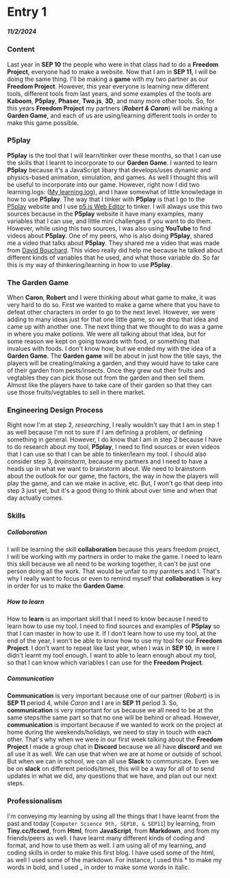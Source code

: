 # Entry 1
##### 11/2/2024

### Content

Last year in **SEP 10** the people who were in that class had to do a **Freedom Project**, everyone had to make a website. Now that I am in **SEP 11**, I will be doing the same thing. I'll be making a **game** with my two partner as our **Freedom Project**. However, this year everyone is learning new different tools, different tools from last years, and some examples of the tools are **Kaboom**, **P5play**, **Phaser**, **Two.js**, **3D**, and many more other tools. So, for this years **Freedom Project** my partners (_**Robert & Caron**_) will be making a **Garden Game**, and each of us are using/learning different tools in order to make this game possible.

### P5play

**P5play** is the tool that I will learn/tinker over these months, so that I can use the skills that I learnt to incorporate to our **Garden Game**. I wanted to learn **P5play** because it's a JavaScript libary that develops/uses dynamic and physics-based animation, simulation, and games. As well I thought this will be useful to incorporate into our game. However, right now I did two learning.logs: ([My learning.log](https://github.com/kiaram2249/sep11-freedom-project/blob/main/tool/learning-log.md)), and I have somewhat of little knowledage in how to use **P5play**. The way that I tinker with **P5play** is that I go to the [P5play](https://p5play.org/) website and I use [p5.js Web Editor](https://editor.p5js.org/kiaram2249/sketches/VtfUHQrwN) to tinker. I will always use this two sources because in the **P5play** website it have many examples, many variables that I can use, and little mini challenges if you want to do them. However, while using this two sources, I was also using **YouTube** to find videos about **P5play**. One of my peers, who is also doing **P5play**, shared me a video that talks about **P5play**. They shared me a video that was made from [David Bouchard](https://www.youtube.com/watch?v=ZQ23FHfgA0A). This video really did help me because he talked about different kinds of variables that he used, and what those variable do. So far this is my way of thinkering/learning in how to use **P5play**.

### The Garden Game

When **Caron**, **Robert** and I were thinking about what game to make, it was very hard to do so. First we wanted to make a game where that you have to defeat other characters in order to go to the next level. However, we were adding to many ideas just for that one little game, so we drop that idea and came up with another one. The next thing that we thought to do was a game in where you make potions. We were all talking about that idea, but for some reason we kept on going towards with food, or something that invalues with foods. I don't know how, but we ended my with the idea of a **Garden Game**. The **Garden game** will be about in just how the title says, the players will be creating/making a garden, and they would have to take care of their garden from pests/insects. Once they grew out their fruits and vegtables they can pick those out from the garden and then sell them. Almost like the players have to take care of their garden so that they can use those fruits/vegtables to sell in there market. 

### Engineering Design Process

Right now I'm at step 2, _researching_, I really wouldn't say that I am in step 1 as well because I'm not to sure if I am defining a problem, or defining something in general. However, I do know that I am in step 2 because I have to do research about my tool, **P5play**, I need to find sources or even videos that I can use so that I can be able to tinker/learn my tool. I should also consider step 3, _brainstorm_, because my partners and I need to have a heads up in what we want to brainstorm about. We need to brainstorm about the outlook for our game, the factors, the way in how the players will play the game, and can we make in active, etc. But, I won't go that deep into step 3 just yet, but it's a good thing to think about over time and when that day actually comes. 

### Skills

##### Collaboration

I will be learning the skill **collaboration** because this years freedom project, I will be working with my partners in order to make the game. I need to learn this skill because we all need to be working together, it can't be just one person doing all the work. That would be unfair to my parnters and I. That's why I really want to focus or even to remind myself that **collaboration** is key in order for us to make the **Garden Game**. 

##### How to learn

How to **learn** is an important skill that I need to know because I need to learn how to use my tool. I need to find sources and examples of **P5play** so that I can master in how to use it. If I don't learn how to use my tool, at the end of the year, I won't be able to know how to use my tool for our **Freedom Project**. I don't want to repeat like last year, when I was in **SEP 10**, in were I didn't learnt my tool enough. I want to able to learn enough about my tool, so that I can know which variables I can use for the **Freedom Project**. 

##### Communication

**Communication** is very important because one of our partner (_Robert_) is in **SEP 11** period 4, while _Caron_ and I are in **SEP 11** period 3. So, **communication** is very important for us because we all need to be at the same steps/the same part so that no one will be behind or ahead. However, **communication** is important because if we wanted to work on the project at home during the weekends/holidays, we need to stay in touch with each other. That's why when we were in our first week talking about the **Freedom Project** I made a group chat in **Discord** because we all have **discord** and we all use it as well. We can use that when we are at home or outside of school. But when we can in school, we can all use **Slack** to communicate. Even we be on **slack** on different periods/times, this will be a way for all of to send updates in what we did, any questions that we have, and plan out our next steps. 

### Professionalism

I'm conveying my learning by using all the things that I have learnt from the past and today [```Computer Science 9th, SEP10, & SEP11```] by learning, from **Tiny.cc/fccwd**, from **Html**, from **JavaScript**, from **Markdown**, and from my friends/peers as well. I have learnt many different kinds of coding and format, and how to use them as well. I am using all of my learning, and coding skills in order to make this first blog. I have used some of the html, as well I used some of the markdown. For instance, I used this * to make my words in bold, and I used _ in order to make some words in italic. 

